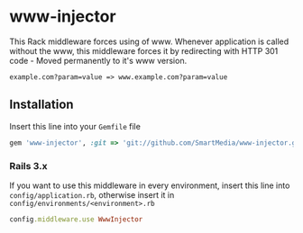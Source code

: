 # www-injector

This Rack middleware forces using of www. Whenever application is called without the www, this middleware forces it by redirecting with HTTP 301 code - Moved permanently to it's www version.

`example.com?param=value => www.example.com?param=value`

## Installation

Insert this line into your `Gemfile` file
```ruby
gem 'www-injector', :git => 'git://github.com/SmartMedia/www-injector.git'
```

### Rails 3.x

If you want to use this middleware in every environment, insert this line into `config/application.rb`, otherwise insert it in `config/environments/<environment>.rb` 

```ruby
config.middleware.use WwwInjector
```